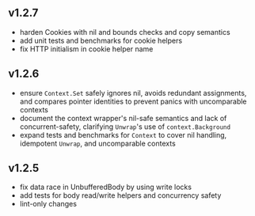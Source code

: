 ## v1.2.7

- harden Cookies with nil and bounds checks and copy semantics
- add unit tests and benchmarks for cookie helpers
- fix HTTP initialism in cookie helper name

## v1.2.6

- ensure `Context.Set` safely ignores nil, avoids redundant assignments, and compares pointer identities to prevent panics with uncomparable contexts
- document the context wrapper's nil-safe semantics and lack of concurrent-safety, clarifying `Unwrap`'s use of `context.Background`
- expand tests and benchmarks for `Context` to cover nil handling, idempotent `Unwrap`, and uncomparable contexts

## v1.2.5

- fix data race in UnbufferedBody by using write locks
- add tests for body read/write helpers and concurrency safety
- lint-only changes
